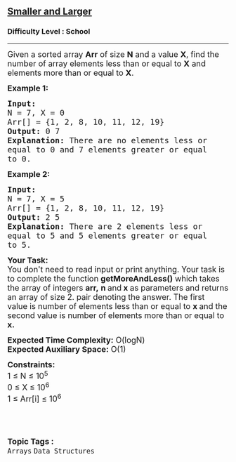 <h2><a href="https://practice.geeksforgeeks.org/problems/smaller-and-larger4005/1?page=1&category=CPP&sortBy=submissions">Smaller and Larger</a></h2><h3>Difficulty Level : School</h3><hr><div class="problems_problem_content__Xm_eO"><p><span style="font-size:18px">Given a sorted array <strong>Arr</strong> of size <strong>N</strong> and a value <strong>X</strong>, find&nbsp;the number of array elements less than or equal to <strong>X</strong> and elements more than or equal to <strong>X</strong>.&nbsp;</span></p>

<p><span style="font-size:18px"><strong>Example 1:</strong></span></p>

<pre><span style="font-size:18px"><strong>Input:
</strong>N = 7, X = 0
Arr[] = {1, 2, 8, 10, 11, 12, 19}
<strong>Output: </strong>0 7
<strong>Explanation:</strong> There are no elements less or
equal to 0 and 7 elements greater or equal
to 0.</span></pre>

<p><span style="font-size:18px"><strong>Example 2:</strong></span></p>

<pre><span style="font-size:18px"><strong>Input:
</strong>N = 7, X = 5
Arr[] = {1, 2, 8, 10, 11, 12, 19}
<strong>Output:</strong> 2 5
<strong>Explanation:</strong>&nbsp;There are 2 elements less or
equal to 5 and 5 elements greater or equal
to 5.</span></pre>

<p><span style="font-size:18px"><strong>Your Task:</strong><br>
You don't need to read input or print anything. Your task is to complete the function&nbsp;<strong>getMoreAndLess</strong><strong>()</strong>&nbsp;which takes the&nbsp;array of&nbsp;integers&nbsp;<strong>arr,</strong>&nbsp;<strong>n&nbsp;</strong>and<strong>&nbsp;x</strong><strong>&nbsp;</strong>as parameters and returns an array of size 2.&nbsp;pair denoting the answer. The first value&nbsp;is number&nbsp;of&nbsp;elements less than or equal to <strong>x </strong>and the second value&nbsp;is number of<strong>&nbsp;</strong>elements more than or equal to <strong>x.</strong></span></p>

<p><span style="font-size:18px"><strong>Expected Time Complexity:</strong>&nbsp;O(logN)<br>
<strong>Expected Auxiliary Space:</strong>&nbsp;O(1)</span></p>

<p><span style="font-size:18px"><strong>Constraints:</strong><br>
1 ≤ N ≤ 10<sup>5</sup><br>
0 ≤ X&nbsp;≤ 10<sup>6</sup><br>
1 ≤ Arr[i] ≤ 10<sup>6</sup></span></p>

<p>&nbsp;</p>
</div><br><p><span style=font-size:18px><strong>Topic Tags : </strong><br><code>Arrays</code>&nbsp;<code>Data Structures</code>&nbsp;